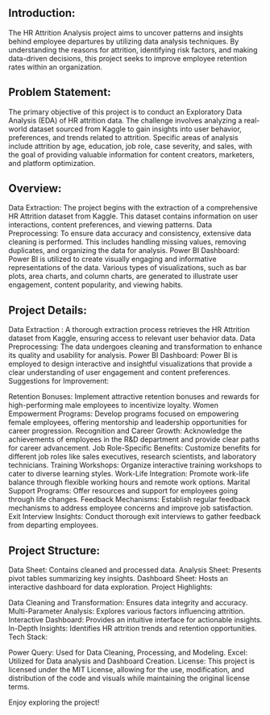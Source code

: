 ## Introduction:
The HR Attrition Analysis project aims to uncover patterns and insights behind employee departures by utilizing data analysis techniques. By understanding the reasons for attrition, identifying risk factors, and making data-driven decisions, this project seeks to improve employee retention rates within an organization.

## Problem Statement:
The primary objective of this project is to conduct an Exploratory Data Analysis (EDA) of HR attrition data. The challenge involves analyzing a real-world dataset sourced from Kaggle to gain insights into user behavior, preferences, and trends related to attrition. Specific areas of analysis include attrition by age, education, job role, case severity, and sales, with the goal of providing valuable information for content creators, marketers, and platform optimization.

## Overview:

Data Extraction: The project begins with the extraction of a comprehensive HR Attrition dataset from Kaggle. This dataset contains information on user interactions, content preferences, and viewing patterns.
Data Preprocessing: To ensure data accuracy and consistency, extensive data cleaning is performed. This includes handling missing values, removing duplicates, and organizing the data for analysis.
Power BI Dashboard: Power BI is utilized to create visually engaging and informative representations of the data. Various types of visualizations, such as bar plots, area charts, and column charts, are generated to illustrate user engagement, content popularity, and viewing habits.

## Project Details:

Data Extraction : A thorough extraction process retrieves the HR Attrition dataset from Kaggle, ensuring access to relevant user behavior data.
Data Preprocessing: The data undergoes cleaning and transformation to enhance its quality and usability for analysis.
Power BI Dashboard: Power BI is employed to design interactive and insightful visualizations that provide a clear understanding of user engagement and content preferences.
Suggestions for Improvement:

Retention Bonuses: Implement attractive retention bonuses and rewards for high-performing male employees to incentivize loyalty.
Women Empowerment Programs: Develop programs focused on empowering female employees, offering mentorship and leadership opportunities for career progression.
Recognition and Career Growth: Acknowledge the achievements of employees in the R&D department and provide clear paths for career advancement.
Job Role-Specific Benefits: Customize benefits for different job roles like sales executives, research scientists, and laboratory technicians.
Training Workshops: Organize interactive training workshops to cater to diverse learning styles.
Work-Life Integration: Promote work-life balance through flexible working hours and remote work options.
Marital Support Programs: Offer resources and support for employees going through life changes.
Feedback Mechanisms: Establish regular feedback mechanisms to address employee concerns and improve job satisfaction.
Exit Interview Insights: Conduct thorough exit interviews to gather feedback from departing employees.

## Project Structure:

Data Sheet: Contains cleaned and processed data.
Analysis Sheet: Presents pivot tables summarizing key insights.
Dashboard Sheet: Hosts an interactive dashboard for data exploration.
Project Highlights:

Data Cleaning and Transformation: Ensures data integrity and accuracy.
Multi-Parameter Analysis: Explores various factors influencing attrition.
Interactive Dashboard: Provides an intuitive interface for actionable insights.
In-Depth Insights: Identifies HR attrition trends and retention opportunities.
Tech Stack:

Power Query: Used for Data Cleaning, Processing, and Modeling.
Excel: Utilized for Data analysis and Dashboard Creation.
License:
This project is licensed under the MIT License, allowing for the use, modification, and distribution of the code and visuals while maintaining the original license terms.

Enjoy exploring the project!
